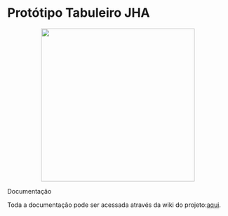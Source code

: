# Protótipo Tabuleiro JHA
<p align="center"><img src="https://upload.wikimedia.org/wikipedia/commons/thumb/1/1b/Heroesjourney.svg/800px-Heroesjourney.svg.png" width="350px"></p>


Documentação

Toda a documentação pode ser acessada através da wiki do projeto:<a href="https://github.com/luisfcosta2015/PLUGsPLAY/wiki">aqui</a>. 
